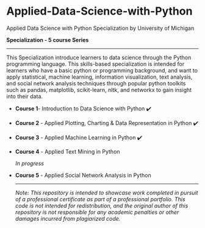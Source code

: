 # Applied-Data-Science-with-Python
Applied Data Science with Python Specialization by University of Michigan

__Specialization - 5 course Series__

***

This Specialization introduce learners to data science through the Python programming language. This skills-based specialization is intended for learners who have a basic python or programming background, and want to apply statistical, machine learning, information visualization, text analysis, and social network analysis techniques through popular python toolkits such as pandas, matplotlib, scikit-learn, nltk, and networkx to gain insight into their data.

- __Course 1__- Introduction to Data Science with Python :heavy_check_mark:

- __Course 2__ - Applied Plotting, Charting & Data Representation in Python :heavy_check_mark:
  
- __Course 3__ - Applied Machine Learning in Python :heavy_check_mark:
  
- __Course 4__ - Applied Text Mining in Python

  _In progress_
  
- __Course 5__ - Applied Social Network Analysis in Python

  ***

  _Note: This repository is intended to showcase work completed in pursuit of a professional certificate as part of a professional portfolio. This code is not intended for redistribution, and the original author of this repository is not responsible for any academic penalties or other damages incurred from plagiarized code._
